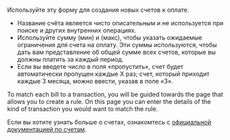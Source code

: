 Используйте эту форму для создания новых счетов к оплате.

* Название счёта является чисто описательным и не используется при поиске и других внутренних операциях.
* Используйте сумму (мин) и (макс), чтобы указать ожидаемые ограничения для счета на оплату. Эти суммы используются, чтобы дать вам представление об общей сумме всех счетов, которые вы должны платить за каждый период.
* Если вы введете число в поля «пропустить», счет будет автоматически пропущен каждые X раз; счет, который приходит каждые 3 месяца, можно ввести, указав в поле «3».

To match each bill to a transaction, you will be guided towards the page that allows you to create a rule. On this page you can enter the details of the kind of transaction you would want to match the rule.

Если вы хотите узнать больше о счетах, ознакомтесь с [официальной документацией по счетам](https://firefly-iii.readthedocs.io/en/latest/advanced/bills.html).